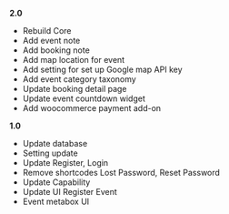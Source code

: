 **2.0**
- Rebuild Core
- Add event note
- Add booking note
- Add map location for event
- Add setting for set up Google map API key
- Add event category taxonomy
- Update booking detail page
- Update event countdown widget
- Add woocommerce payment add-on

**1.0**
- Update database
- Setting update
- Update Register, Login
- Remove shortcodes Lost Password, Reset Password
- Update Capability
- Update UI Register Event
- Event metabox UI
